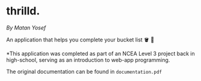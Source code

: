# thrilld.
_By Matan Yosef_

An application that helps you complete your bucket list 🪣 📃

*This application was completed as part of an NCEA Level 3 project back in high-school, serving as an introduction to web-app programming.

The original documentation can be found in `documentation.pdf`
